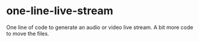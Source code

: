 # one-line-live-stream
One line of code to generate an audio or video live stream. A bit more code to move the files.
